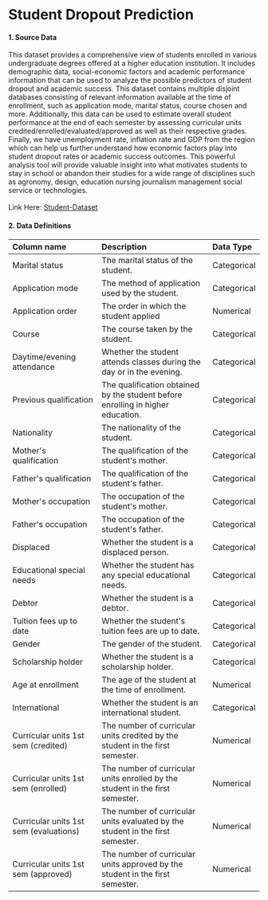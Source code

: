 # Student Dropout Prediction

#### 1. Source Data

This dataset provides a comprehensive view of students enrolled in various undergraduate degrees offered at a higher education institution. It includes demographic data, social-economic factors and academic performance information that can be used to analyze the possible predictors of student dropout and academic success. This dataset contains multiple disjoint databases consisting of relevant information available at the time of enrollment, such as application mode, marital status, course chosen and more. Additionally, this data can be used to estimate overall student performance at the end of each semester by assessing curricular units credited/enrolled/evaluated/approved as well as their respective grades. Finally, we have unemployment rate, inflation rate and GDP from the region which can help us further understand how economic factors play into student dropout rates or academic success outcomes. This powerful analysis tool will provide valuable insight into what motivates students to stay in school or abandon their studies for a wide range of disciplines such as agronomy, design, education nursing journalism management social service or technologies.
</br>
</br>
Link Here: [Student-Dataset](https://www.kaggle.com/datasets/thedevastator/higher-education-predictors-of-student-retention/data)

#### 2. Data Definitions

| Column name |	Description | Data Type |
|:------------|:------------|:----------|
| Marital status | The marital status of the student. | Categorical |
| Application mode | The method of application used by the student. | Categorical |
| Application order | The order in which the student applied | Numerical |
| Course |The course taken by the student. | Categorical |
| Daytime/evening attendance | Whether the student attends classes during the day or in the evening. | Categorical |
| Previous qualification | The qualification obtained by the student before enrolling in higher education. | Categorical |
| Nationality | The nationality of the student. | Categorical |
| Mother's qualification | The qualification of the student's mother. | Categorical |
| Father's qualification | The qualification of the student's father. | Categorical |
| Mother's occupation | The occupation of the student's mother. | Categorical |
| Father's occupation | The occupation of the student's father. | Categorical |
| Displaced	| Whether the student is a displaced person. | Categorical |
| Educational special needs | Whether the student has any special educational needs. | Categorical |
| Debtor | Whether the student is a debtor. | Categorical |
| Tuition fees up to date | Whether the student's tuition fees are up to date. | Categorical |
| Gender | The gender of the student. | Categorical |
| Scholarship holder | Whether the student is a scholarship holder. | Categorical |
| Age at enrollment | The age of the student at the time of enrollment. | Numerical |
| International	| Whether the student is an international student. | Categorical |
| Curricular units 1st sem (credited) | The number of curricular units credited by the student in the first semester. | Numerical |
| Curricular units 1st sem (enrolled) | The number of curricular units enrolled by the student in the first semester. | Numerical |
| Curricular units 1st sem (evaluations) | The number of curricular units evaluated by the student in the first semester. | Numerical |
| Curricular units 1st sem (approved) | The number of curricular units approved by the student in the first semester. | Numerical |
